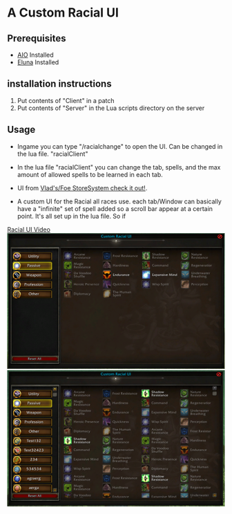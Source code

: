 # A Custom Racial UI

## Prerequisites

* [AIO](https://github.com/Rochet2/AIO) Installed
* [Eluna](https://github.com/ElunaLuaEngine/Eluna/blob/master/README.md) Installed

## installation instructions

1. Put contents of "Client" in a patch
2. Put contents of "Server" in the Lua scripts directory on the server

## Usage

* Ingame you can type "/racialchange" to open the UI. Can be changed in the lua file. "racialClient"
* In the lua file "racialClient" you can change the tab, spells, and the max amount of allowed spells to be learned in each tab.

* UI from [Vlad's/Foe StoreSystem check it out!](https://github.com/Foereaper/Eluna-AIO-StoreSystem).
* A custom UI for the Racial all races use.
each tab/Window can basically have a "infinite" set of spell added so a scroll bar appear at a certain point. It's all set up in the lua file. So if

[Racial UI Video](https://streamable.com/53em1x)
![Racial UI](racialUI2.png)
![Racial UI](racialUI.png)
